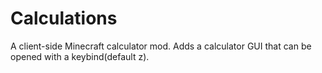 # Calculations

A client-side Minecraft calculator mod. Adds a calculator GUI that can be opened with a keybind(default z).  
